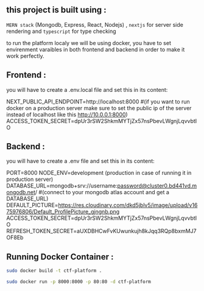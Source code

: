 ## this project is built using :  

`MERN stack` (Mongodb, Express, React, Nodejs) , `nextjs` for server side rendering and `typescript` for type checking 

to run the platform localy we will be using docker, you have to set envirenment varaibles in both frontend and backend in order to make it work perfectly.

## Frontend : 

you will have to create a .env.local file
and set this in its content:

NEXT_PUBLIC_API_ENDPOINT=http://localhost:8000 #(if you want to run docker on a production server make sure to set the public ip of the server instead of localhost like this http://10.0.0.1:8000)
ACCESS_TOKEN_SECRET=dpUr3rSW2ShkmMYTjZx57nsPbevLWgnjLqvvbtIO

## Backend : 

you will have to create a .env file
and set this in its content:

PORT=8000
NODE_ENV=development (production in case of running it in production server)
DATABASE_URL=mongodb+srv://username:password@cluster0.bd441vd.mongodb.net/   #(connect to your mongodb atlas account and get a DATABASE_URL)
DEFAULT_PICTURE=https://res.cloudinary.com/dkd5jblv5/image/upload/v1675976806/Default_ProfilePicture_gjngnb.png
ACCESS_TOKEN_SECRET=dpUr3rSW2ShkmMYTjZx57nsPbevLWgnjLqvvbtIO
REFRESH_TOKEN_SECRET=aUXDBHCwFvKUwunkujh8kJqq3RQp8bxmMJ7OF8Eb

## Running Docker Container : 

```bash
sudo docker build -t ctf-platform .
```

```bash
sudo docker run -p 8000:8000 -p 80:80 -d ctf-platform
```
